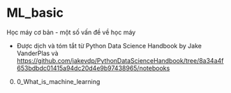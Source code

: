 # ML_basic
Học máy cơ bản - một số vấn đề về học máy
- Được dịch và tóm tắt từ Python Data Science Handbook by Jake VanderPlas và https://github.com/jakevdp/PythonDataScienceHandbook/tree/8a34a4f653bdbdc01415a94dc20d4e9b97438965/notebooks


0. 0_What_is_machine_learning
